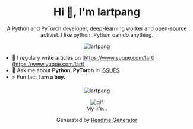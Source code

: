 <h1 align="center">Hi 👋, I'm lartpang</h1>
<p align="center">A Python and PyTorch developer, deep-learning worker and open-source activist. I like python. Python can do anything.</p>

<p align="center"><img src="https://komarev.com/ghpvc/?username=lartpang" alt="lartpang" /></p>

- 📝 I regulary write articles on [https://www.yuque.com/lart](https://www.yuque.com/lart)
- 💬 Ask me about **Python, PyTorch** in [ISSUES](https://github.com/lartpang/lartpang/issues)
- ⚡ Fun fact **I am a boy.**

<p align="center"><img src="https://github-readme-stats.vercel.app/api?username=lartpang&show_icons=true&theme=gruvbox" alt="lartpang" /></p>
<p align="center">
  <img src="https://user-images.githubusercontent.com/26847524/88529060-093a9d80-d032-11ea-8742-b447de42345e.gif" alt="gif" /><br />
  My life...
</p>
<p align="center">Generated by <a href="https://rahuldkjain.github.io/gh-profile-readme-generator/" alt="generator">Readme Generator</a></p>
